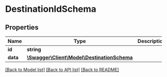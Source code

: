 # DestinationIdSchema

## Properties
Name | Type | Description | Notes
------------ | ------------- | ------------- | -------------
**id** | **string** |  | 
**data** | [**\Swagger\Client\Model\DestinationSchema**](DestinationSchema.md) |  | 

[[Back to Model list]](../README.md#documentation-for-models) [[Back to API list]](../README.md#documentation-for-api-endpoints) [[Back to README]](../README.md)


